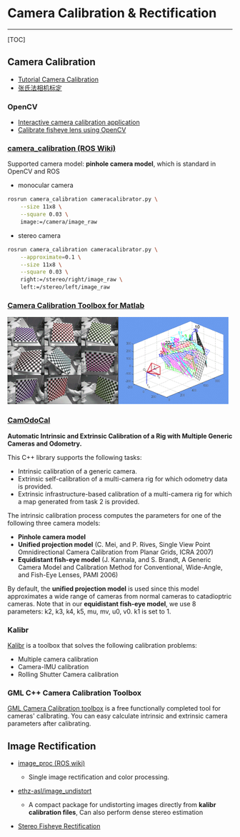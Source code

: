 # Camera Calibration & Rectification

-----

[TOC]

## Camera Calibration

* [Tutorial Camera Calibration](http://boofcv.org/index.php?title=Tutorial_Camera_Calibration)
* [张氏法相机标定](https://zhuanlan.zhihu.com/p/24651968)

### OpenCV
* [Interactive camera calibration application](http://docs.opencv.org/3.2.0/d7/d21/tutorial_interactive_calibration.html)
* [Calibrate fisheye lens using OpenCV](https://medium.com/@kennethjiang/calibrate-fisheye-lens-using-opencv-333b05afa0b0)

### [camera_calibration (ROS Wiki)](http://wiki.ros.org/camera_calibration)

Supported camera model: **pinhole camera model**, which is standard in OpenCV and ROS

* monocular camera
```bash
rosrun camera_calibration cameracalibrator.py \
    --size 11x8 \
    --square 0.03 \
    image:=/camera/image_raw
```

* stereo camera
```bash
rosrun camera_calibration cameracalibrator.py \
    --approximate=0.1 \
    --size 11x8 \
    --square 0.03 \
    right:=/stereo/right/image_raw \
    left:=/stereo/left/image_raw
```

### [Camera Calibration Toolbox for Matlab](http://www.vision.caltech.edu/bouguetj/calib_doc/)

![matlab_calib.gif](./images/matlab_calib.gif)

### [CamOdoCal](https://github.com/hengli/camodocal)
**Automatic Intrinsic and Extrinsic Calibration of a Rig with Multiple Generic Cameras and Odometry.**  

This C++ library supports the following tasks:  
* Intrinsic calibration of a generic camera.  
* Extrinsic self-calibration of a multi-camera rig for which odometry data is provided.  
* Extrinsic infrastructure-based calibration of a multi-camera rig for which a map generated from task  2 is provided.

The intrinsic calibration process computes the parameters for one of the following three camera models:  

* **Pinhole camera model**
* **Unified projection model** (C. Mei, and P. Rives, Single View Point Omnidirectional Camera Calibration from Planar Grids, ICRA 2007)
* **Equidistant fish-eye model** (J. Kannala, and S. Brandt, A Generic Camera Model and Calibration Method for Conventional, Wide-Angle, and Fish-Eye Lenses, PAMI 2006)

By default, the **unified projection model** is used since this model approximates a wide range of cameras from normal cameras to catadioptric cameras. Note that in our **equidistant fish-eye model**, we use 8 parameters: k2, k3, k4, k5, mu, mv, u0, v0. k1 is set to 1.

### Kalibr

[Kalibr](https://github.com/ethz-asl/kalibr) is a toolbox that solves the following calibration problems:  

* Multiple camera calibration
* Camera-IMU calibration
* Rolling Shutter Camera calibration

### GML C++ Camera Calibration Toolbox
[GML Camera Calibration toolbox](http://graphics.cs.msu.ru/en/node/909) is a free functionally completed tool for cameras' calibrating. You can easy calculate intrinsic and extrinsic camera parameters after calibrating.

## Image Rectification

* [image_proc (ROS wiki)](http://wiki.ros.org/image_proc)
  - Single image rectification and color processing.
  
* [ethz-asl/image_undistort](https://github.com/ethz-asl/image_undistort)
  - A compact package for undistorting images directly from **kalibr calibration files**, Can also perform dense stereo estimation

* [Stereo Fisheye Rectification](https://github.com/ShreyasSkandanS/stereo_fisheye_rectify)
